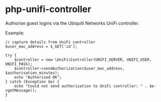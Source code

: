 # php-unifi-controller

Authorise guest logins via the Ubiquiti Networks UniFi controller.

Example:

	// capture details from UniFi controller
	$user_mac_address = $_GET['id'];

    try {
        $controller = new \UniFi\Controller(UNIFI_SERVER, UNIFI_USER, UNIFI_PASS);
        $controller->sendAuthorization($user_mac_address, $authorisation_minutes);
		echo "Authorised OK";
    } catch (Exception $e) {
        echo "Could not send authorization to UniFi controller: " . $e->getMessage();
    }
